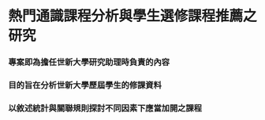 # 熱門通識課程分析與學生選修課程推薦之研究
### 專案即為擔任世新大學研究助理時負責的內容<br>
### 目的旨在分析世新大學歷屆學生的修課資料<br>
### 以敘述統計與關聯規則探討不同因素下應當加開之課程<br>
